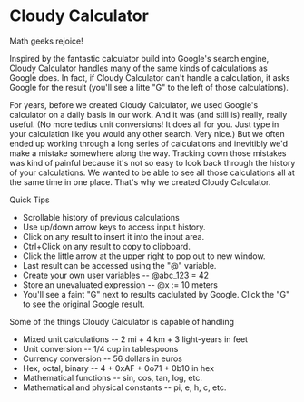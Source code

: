 # Cloudy Calculator #
Math geeks rejoice!

Inspired by the fantastic calculator build into Google's search engine, Cloudy Calculator handles many of the same kinds of calculations as Google does. In fact, if Cloudy Calculator can't handle a calculation, it asks Google for the result (you'll see a litte "G" to the left of those calculations).

For years, before we created Cloudy Calculator, we used Google's calculator on a daily basis in our work. And it was (and still is) really, really useful. (No more tedius unit conversions! It does all for you. Just type in your calculation like you would any other search. Very nice.) But we often ended up working through a long series of calculations and inevitibly we'd make a mistake somewhere along the way. Tracking down those mistakes was kind of painful because it's not so easy to look back through the history of your calculations. We wanted to be able to see all those calculations all at the same time in one place. That's why we created Cloudy Calculator.

Quick Tips
  * Scrollable history of previous calculations
  * Use up/down arrow keys to access input history.
  * Click on any result to insert it into the input area.
  * Ctrl+Click on any result to copy to clipboard.
  * Click the little arrow at the upper right to pop out to new window.
  * Last result can be accessed using the "@" variable.
  * Create your own user variables -- @abc\_123 = 42
  * Store an unevaluated expression -- @x := 10 meters
  * You'll see a faint "G" next to results caclulated by Google. Click the "G" to see the original Google result.

Some of the things Cloudy Calculator is capable of handling
  * Mixed unit calculations -- 2 mi + 4 km + 3 light-years in feet
  * Unit conversion -- 1/4 cup in tablespoons
  * Currency conversion -- 56 dollars in euros
  * Hex, octal, binary -- 4 + 0xAF + 0o71 + 0b10 in hex
  * Mathematical functions -- sin, cos, tan, log, etc.
  * Mathematical and physical constants -- pi, e, h, c, etc.